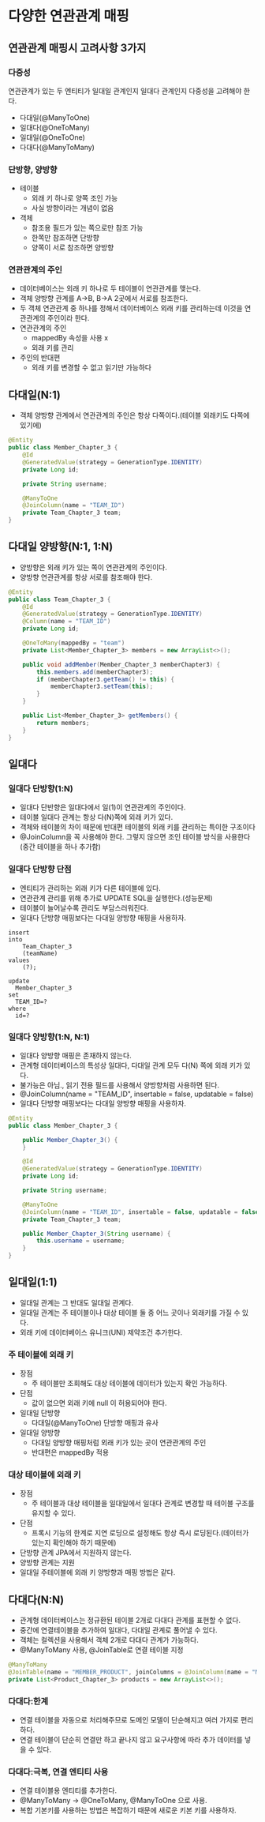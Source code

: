 # 다양한 연관관계 매핑

## 연관관계 매핑시 고려사항 3가지

### 다중성
연관관계가 있는 두 엔티티가 일대일 관계인지 일대다 관계인지 다중성을 고려해야 한다.
- 다대일(@ManyToOne)
- 일대다(@OneToMany)
- 일대일(@OneToOne)
- 다대다(@ManyToMany)

### 단방향, 양방향

- 테이블
  - 외래 키 하나로 양쪽 조인 가능
  - 사실 방향이라는 개념이 없음
- 객체
  - 참조용 필드가 있는 쪽으로만 참조 가능
  - 한쪽만 참조하면 단방향
  - 양쪽이 서로 참조하면 양방향

### 연관관계의 주인
- 데이터베이스는 외래 키 하나로 두 테이블이 연관관계를 맺는다.
- 객체 양방향 관계를 A->B, B->A 2곳에서 서로를 참조한다.
- 두 객체 연관관계 중 하나를 정해서 데이터베이스 외래 키를 관리하는데 이것을 연관관계의 주인이라 한다.
- 연관관계의 주인
  - mappedBy 속성을 사용 x
  - 외래 키를 관리
- 주인의 반대편
  - 외래 키를 변경할 수 없고 읽기만 가능하다

## 다대일(N:1)
- 객체 양방향 관계에서 연관관계의 주인은 항상 다쪽이다.(테이블 외래키도 다쪽에 있기에)

```java
@Entity
public class Member_Chapter_3 {
	@Id
	@GeneratedValue(strategy = GenerationType.IDENTITY)
	private Long id;

	private String username;

	@ManyToOne
	@JoinColumn(name = "TEAM_ID")
	private Team_Chapter_3 team;
}
```

## 다대일 양방향(N:1, 1:N)
- 양방향은 외래 키가 있는 쪽이 연관관계의 주인이다.
- 양방향 연관관계를 항상 서로를 참조해야 한다.
```java
@Entity
public class Team_Chapter_3 {
	@Id
	@GeneratedValue(strategy = GenerationType.IDENTITY)
	@Column(name = "TEAM_ID")
	private Long id;

	@OneToMany(mappedBy = "team")
	private List<Member_Chapter_3> members = new ArrayList<>();

	public void addMember(Member_Chapter_3 memberChapter3) {
		this.members.add(memberChapter3);
		if (memberChapter3.getTeam() != this) {
			memberChapter3.setTeam(this);
		}
	}

	public List<Member_Chapter_3> getMembers() {
		return members;
	}
}
```

## 일대다
### 일대다 단방향(1:N)
- 일대다 단반향은 일대다에서 일(1)이 연관관계의 주인이다.
- 테이블 일대다 관계는 항상 다(N)쪽에 외래 키가 있다.
- 객체와 테이블의 차이 때문에 반대편 테이블의 외래 키를 관리하는 특이한 구조이다
- @JoinColumn을 꼭 사용해야 한다. 그렇지 않으면 조인 테이블 방식을 사용한다(중간 테이블을 하나 추가함)

### 일대다 단방향 단점
- 엔티티가 관리하는 외래 키가 다른 테이블에 있다.
- 연관관계 관리를 위해 추가로 UPDATE SQL을 실행한다.(성능문제)
- 테이블이 늘어날수록 관리도 부담스러워진다.
- 일대다 단방향 매핑보다는 다대일 양방향 매핑을 사용하자.
```
insert 
into
    Team_Chapter_3
    (teamName) 
values
    (?);

update
  Member_Chapter_3 
set
  TEAM_ID=? 
where
  id=?
```

### 일대다 양방향(1:N, N:1)
- 일대다 양방향 매핑은 존재하지 않는다.
- 관계형 데이터베이스의 특성상 일대다, 다대일 관계 모두 다(N) 쪽에 외래 키가 있다.
- 불가능은 아님., 읽기 전용 필드를 사용해서 양방향처럼 사용하면 된다.
- @JoinColumn(name = "TEAM_ID", insertable = false, updatable = false)
- 일대다 단방향 매핑보다는 다대일 양방향 매핑을 사용하자.
```java
@Entity
public class Member_Chapter_3 {

	public Member_Chapter_3() {
	}

	@Id
	@GeneratedValue(strategy = GenerationType.IDENTITY)
	private Long id;

	private String username;

	@ManyToOne
	@JoinColumn(name = "TEAM_ID", insertable = false, updatable = false)
	private Team_Chapter_3 team;

	public Member_Chapter_3(String username) {
		this.username = username;
	}
}
```
## 일대일(1:1)
- 일대일 관계는 그 반대도 일대일 관계다.
- 일대일 관계는 주 테이블이나 대상 테이블 둘 중 어느 곳이나 외래키를 가질 수 있다.
- 외래 키에 데이터베이스 유니크(UNI) 제약조건 추가한다.

### 주 테이블에 외래 키
- 장점
  - 주 테이블만 조회해도 대상 테이블에 데이터가 있는지 확인 가능하다.
- 단점
  - 값이 없으면 외래 키에 null 이 허용되어야 한다.
- 일대일 단방향
  - 다대일(@ManyToOne) 단방향 매핑과 유사 
- 일대일 양방향
  - 다대일 양방향 매핑처럼 외래 키가 있는 곳이 연관관계의 주인
  - 반대편은 mappedBy 적용
  
### 대상 테이블에 외래 키
- 장점
  - 주 테이블과 대상 테이블을 일대일에서 일대다 관계로 변경할 때 테이블 구조를 유지할 수 있다.
- 단점
  - 프록시 기능의 한계로 지연 로딩으로 설정해도 항상 즉시 로딩된다.(데이터가 있는지 확인해야 하기 때문에)
- 단방향 관계 JPA에서 지원하지 않는다.
- 양방향 관계는 지원
- 일대일 주테이블에 외래 키 양방향과 매핑 방법은 같다.

## 다대다(N:N)
- 관계형 데이터베이스는 정규환된 테이블 2개로 다대다 관계를 표현할 수 없다.
- 중간에 연결테이블을 추가하여 일대다, 다대일 관계로 풀어낼 수 있다.
- 객체는 컬렉션을 사용해서 객체 2개로 다대다 관계가 가능하다.
- @ManyToMany 사용, @JoinTable로 연결 테이블 지정
```java
@ManyToMany
@JoinTable(name = "MEMBER_PRODUCT", joinColumns = @JoinColumn(name = "MEMBER_ID"), inverseJoinColumns = @JoinColumn(name = "PRODUCT_ID"))
private List<Product_Chapter_3> products = new ArrayList<>();
```
### 다대다:한계
- 연결 테이블을 자동으로 처리해주므로 도메인 모델이 단순해지고 여러 가지로 편리하다.
- 연결 테이블이 단순히 연결만 하고 끝나지 않고 요구사항에 따라 추가 데이터를 넣을 수 있다.

### 다대다:극복, 연결 엔티티 사용
- 연결 테이블용 엔티티를 추가한다.
- @ManyToMany -> @OneToMany, @ManyToOne 으로 사용.
- 복합 기본키를 사용하는 방법은 복잡하기 때문에 새로운 키본 키를 사용하자.